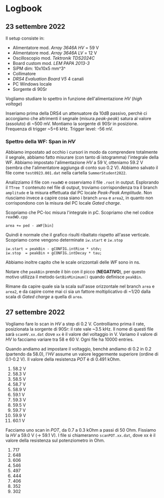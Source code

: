 # Logbook

## 23 settembre 2022

Il setup consiste in:
- Alimentatore mod. *Array 3646A* *HV* = 59 V
- Alimentatore mod. *Array 3646A* *LV* = 12 V
- Oscilloscopio mod. *Tektronik TDS2024C*
- Board custom mod. *LEM PAPA 2013-3*
- SiPM dim: 10x10x5 mm^3^
- Collimatore
- *DRS4 Evaluation Board V5* 4 canali
- PC Windows locale
- Sorgente di 90Sr

Vogliamo studiare lo spettro in funzione dell'alimentazione *HV* (*high voltage*)

Inseriamo prima della DRS4 un attenuatore da 10dB passivo, perchè ci accorgiamo che altrimenti il segnale (misura *peak-peak*) satura al valore (assoluto) di ~500 mV. Montiamo la sorgente di 90Sr in posizione. Frequenza di trigger ~5÷6 kHz. Trigger level: -56 mV.

### Spettro della WF: Span in *HV*

Abbiamo impostato ad occhio i cursori in modo da comprendere totalmente il segnale, abbiamo fatto misurare (con tanto di istogramma) l'integrale della WF. Abbiamo impostato l'alimentazione *HV* a 59 V, otteniamo 59.2 V (sembra che l'alimentatore aggiunga di conto suo 0.2 V). Abbiamo salvato il file come `test0923.001.dat` nella cartella `SummerStudent2022`.

Analizziamo il file con `readWD` e osserviamo il file `.root` in output. Esplorando il `TTree T` contenuto nel file di output, troviamo corrispondenza tra il branch `amplitude` e la misura effettuata dal PC locale *Peak-Peak Amplitude*. Non riusciamo invece a capire cosa siano i branch `area` e `area2`, in quanto non corrispondono con la misura del PC locale *Gated charge*.

Scopriamo che PC-loc misura l'integrale in pC. Scopriamo che nel codice `readWD.cpp` 
```
area += ped - aWF[bin]
```
Quindi è normale che il grafico risulti ribaltato rispetto all'asse verticale. Scopriamo come vengono determinate `iw.start` e `iw.stop`
```
iw.start = peakBin - gCONFIG.intRise * stdv;
iw.stop  = peakBin + gCONFIG.intDecay * tau;
```
Abbiamo inoltre capito che le scale orizzontali delle *WF* sono in ns.

Notare che `peakBin` prende il bin con il picco (**NEGATIVO**), per questo motivo utilizza il metodo `GetBinMinimum()` quando definisce `peakBin`. 

Rimane da capire quale sia la scala sull'asse orizzontale nel branch `area` e `area2`, e da capire come mai ci sia un fattore moltiplicativo di ~1/20 dalla scala di *Gated charge* a quella di `area`.

## 27 settembre 2022

Vogliamo fare lo scan in *HV* a step di 0.2 V. Controlliamo prima il rate, posizionata la sorgente di 90Sr: il rate vale ~3.5 kHz. Il nome di questi file sarà `scanHV.xx.dat` dove `xx` è il valore del voltaggio in V. Variamo il valore di *HV* lo facciamo variare tra 58 e 60 V. Ogni file ha 10000 entries.

Quando andiamo ad impostare il voltaggio, benchè andiamo di 0.2 in 0.2 (partendo da 58.0), l'*HV* assume un valore leggermente superiore (ordine di 0.1-0.2 V). Il valore della resistenza *POT* è di 0.491 kOhm.

1. 58.2 V
2. 58.3 V
3. 58.5 V
4. 58.7 V
5. 58.9 V
6. 59.1 V
7. 59.3 V
8. 59.5 V
9. 59.7 V
10. 59.9 V
11. 60.1 V

Facciamo uno scan in *POT*, da 0.7 a 0.3 kOhm a passi di 50 Ohm. Fissiamo la *HV* a 59.0 V (-> 59.1 V). I file si chiameranno `scanPOT.xx.dat`, dove xx è il valore della resistenza sul potenziometro in Ohm.

1. 717
2. 648
3. 606
4. 546
5. 497
6. 444
7. 406
8. 352
9. 302


